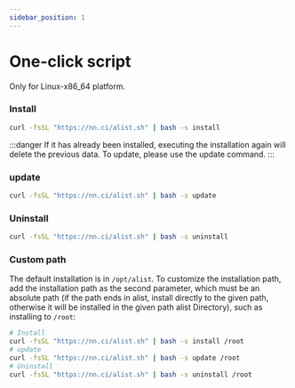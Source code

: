 ```yaml
---
sidebar_position: 1
---
```


# One-click script

Only for Linux-x86_64 platform.

### Install
```bash
curl -fsSL "https://nn.ci/alist.sh" | bash -s install
```
:::danger
If it has already been installed, executing the installation again will delete the previous data. To update, please use the update command.
:::

### update
```bash
curl -fsSL "https://nn.ci/alist.sh" | bash -s update
```

### Uninstall
```bash
curl -fsSL "https://nn.ci/alist.sh" | bash -s uninstall
```

### Custom path
The default installation is in `/opt/alist`. To customize the installation path, add the installation path as the second parameter, which must be an absolute path (if the path ends in alist, install directly to the given path, otherwise it will be installed in the given path alist Directory), such as installing to `/root`:
```bash
# Install
curl -fsSL "https://nn.ci/alist.sh" | bash -s install /root
# update
curl -fsSL "https://nn.ci/alist.sh" | bash -s update /root
# Uninstall
curl -fsSL "https://nn.ci/alist.sh" | bash -s uninstall /root
```